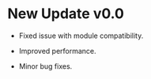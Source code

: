 # New Update v0.0

- Fixed issue with module compatibility.

- Improved performance.

- Minor bug fixes.
